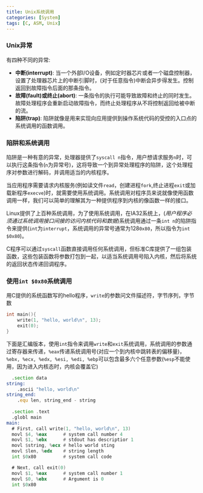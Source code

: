 ```yaml
---
title: Unix系统调用
categories: [System]
tags: [C, ASM, Unix]
---
```


### Unix异常

有四种不同的异常:

* **中断(interrupt)**: 当一个外部I/O设备，例如定时器芯片或者一个磁盘控制器，设置了处理器芯片上的中断引脚时，(对于任意指令)中断会异步得发生。控制返回到故障指令后面的那条指令。
* **故障(fault)**或**终止(abort)**: 一条指令的执行可能导致故障和终止的同时发生。故障处理程序会重新启动故障指令，而终止处理程序从不将控制返回给被中断的流。
* **陷阱(trap)**: 陷阱就像是用来实现向应用提供到操作系统代码的受控的入口点的系统调用的函数调用。

### 陷阱和系统调用

陷阱是一种有意的异常，处理器提供了`syscall n`指令，用户想请求服务`n`时，可以执行这条指令(`n`为异常号)，这将导致一个到异常处理程序的陷阱，这个处理程序对参数进行解码，并调用适当的内核程序。

当应用程序需要请求内核服务(例如读文件`read`，创建进程`fork`,终止进程`exit`或加载新程序`execve`)时，就需要使用系统调用。系统调用对程序员来说就像使用函数调用一样，我们可以简单的理解其为一种提供程序到内核的像函数一样的接口。

Linux提供了上百种系统调用，为了使用系统调用，在IA32系统上，(*用户程序必须通过系统调用接口间接的访问内核代码和数据*)系统调用通过一条`int n`的陷阱指令来提供(`int`为`interrupt`，系统调用的异常号通常为128`0x80`，所以指令为`int $0x80`)。

C程序可以通过`syscall`函数直接调用任何系统调用，但标准C库提供了一组包装函数，这些包装函数将参数打包到一起，以适当系统调用号陷入内核，然后将系统的返回状态传递回调程序。

### 使用`int $0x80`系统调用

用C提供的系统函数写的hello程序，`write`的参数问文件描述符，字节序列，字节数

``` c
int main(){
    write(1, "hello, world\n", 13);
    exit(0);
}
```

下面是汇编版本，使用`int`指令来调用`write`和`exit`系统调用，系统调用的参数通过寄存器来传递，`%eax`传递系统调用号(对应一个到内核中跳转表的偏移量)，`%ebx, %ecx, %edx, %esi, %edi, %ebp`可以包含最多六个任意参数(`%esp`不能使用，因为进入内核态时，内核会覆盖它)

``` asm
  .section data
string:
    .ascii "hello, world\n"
string_end:
    .equ len, string_end - string
    
  .section .text
  .globl main
main:
  # First, call write(1, "hello, world\n", 13)
  movl $4, %eax      # system call number 4
  movl $1, %ebx      # stdout has descriptior 1
  movl $string, %ecx # hello world sting
  movl $len, %edx    # string length
  int $0x80          # system call code

  # Next, call exit(0)
  movl $1, %eax      # system call number 1
  movl $0, %ebx      # Argument is 0
  int $0x80
```

